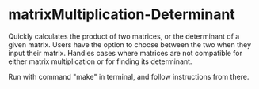 # matrixMultiplication-Determinant
Quickly calculates the product of two matrices, or the determinant of a given matrix. 
Users have the option to choose between the two when they input their matrix. 
Handles cases where matrices are not compatible for either matrix multiplication or for finding its determinant.

Run with command "make" in terminal, and follow instructions from there.
